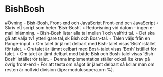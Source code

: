 # BishBosh

#Övning - Bish-Bosh, Front-end och JavaScript
Front-end och JavaScript
◦ Skriv ett script som heter ‘Bish-Bosh’.
◦ Redovisning vid datorn - ingen e-mail inlämning.
◦ Bish-Bosh listar alla tal mellan 1 och valfritt tal.
◦ Det ska gå att välja två ytterligare tal, sk Bish och Bosh-tal.
◦ Talen väljs från en Range-input.
◦ Om talet är jämnt delbart med Bish-talet visas ‘Bish’ istället för talet.
◦ Om talet är jämnt delbart med Bosh-talet visas ‘Bosh’ istället för talet.
◦ Om talet är jämt delbart med både Bish och Bosh-talet visas ’Bish-Bosh’ istället för talet.
◦ Denna implementation ställer också lite krav på övrig front-end
◦ För att testa om något är jämnt delbart så kollar man om resten är noll vid division (tips: modulusoperatorn
%).